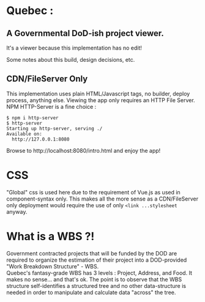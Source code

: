 # Quebec : 
## A Governmental DoD-ish project viewer.

It's a viewer because this implementation has no edit!

Some notes about this build, design decisions, etc.

## CDN/FileServer Only
This implementation uses plain HTML/Javascript tags, 
no builder, deploy process, anything else. 
Viewing the app only requires an HTTP File Server.
NPM HTTP-Server is a fine choice :
```shell
$ npm i http-server
$ http-server
Starting up http-server, serving ./
Available on:
  http://127.0.0.1:8080

```
Browse to http://localhost:8080/intro.html and enjoy 
the app!

# CSS
"Global" css is used here due to the requirement of Vue.js
as used in component-syntax only.  This makes all the more
sense as a CDN/FileServer only deployment would require the
use of only `<link ...stylesheet ` anyway.

# What is a WBS ?!
Government contracted projects that will be funded by the DOD
are required to organize the estimation of their project into
a DOD-provided "Work Breakdown Structure" - WBS.   
Quebec's fantasy-grade WBS has 3 levels : Project, Address, and Food.
It makes no sense... and that's ok.  The point is to observe
that the WBS structure self-identifies a structured tree
and no other data-structure is needed in order to manipulate and
calculate data "across" the tree.
